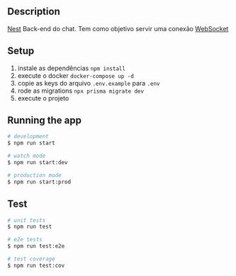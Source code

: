 
## Description

[Nest](https://github.com/nestjs/nest) Back-end do chat. Tem como objetivo servir uma conexão [WebSocket](https://developer.mozilla.org/pt-BR/docs/Web/API/WebSockets_API)

## Setup

1. instale as dependências `npm install`
2. execute o docker `docker-compose up -d`
3. copie as keys do arquivo `.env.example` para `.env`
4. rode as migrations `npx prisma migrate dev`
5. execute o projeto


## Running the app

```bash
# development
$ npm run start

# watch mode
$ npm run start:dev

# production mode
$ npm run start:prod
```

## Test

```bash
# unit tests
$ npm run test

# e2e tests
$ npm run test:e2e

# test coverage
$ npm run test:cov
```